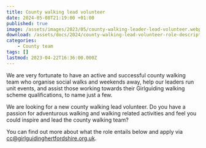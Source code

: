 ```yaml
---
title: County walking lead volunteer
date: 2024-05-08T21:19:00 +01:00
published: true
image: /assets/images/2023/05/county-walking-leader-lead-volunteer.webp
download: /assets/docs/2024/county-walking-lead-volunteer-role-description1.pdf
categories: 
    - County team
tags: []
lastmod: 2023-04-22T16:36:00.000Z
---
```

We are very fortunate to have an active and successful county walking team who organise social walks and weekends away, help our leaders run unit events, and assist those working towards their Girlguiding walking scheme qualifications, to name just a few.

We are looking for a new county walking lead volunteer.  Do you have a passion for adventurous walking and walking related activities and feel you could inspire and lead the county walking team?

You can find out more about what the role entails below and apply via <cc@girlguidinghertfordshire.org.uk>.
